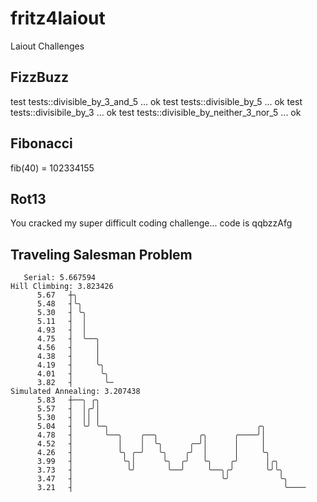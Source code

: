 # fritz4laiout
Laiout Challenges

## FizzBuzz
test tests::divisible_by_3_and_5 ... ok
test tests::divisible_by_5 ... ok
test tests::divisibile_by_3 ... ok
test tests::divisible_by_neither_3_nor_5 ... ok

## Fibonacci
fib(40) = 102334155

## Rot13
You cracked my super difficult coding challenge... code is qqbzzAfg

## Traveling Salesman Problem
```
   Serial: 5.667594
Hill Climbing: 3.823426
      5.67   ┼╮         
      5.48   ┤╰╮        
      5.30   ┤ ╰╮       
      5.11   ┤  │       
      4.93   ┤  │       
      4.75   ┤  ╰──╮    
      4.56   ┤     │    
      4.38   ┤     │    
      4.19   ┤     ╰╮   
      4.01   ┤      ╰╮  
      3.82   ┤       ╰─
Simulated Annealing: 3.207438
      5.83   ┼──╮ ╭╮                                               
      5.57   ┤  │╭╯│                                               
      5.30   ┤  ││ │                                               
      5.04   ┤  ╰╯ ╰─╮                                 ╭╮          
      4.78   ┤       ╰──╮    ╭──╮         ╭╮      ╭────╯│          
      4.52   ┤          │    │  ╰╮      ╭─╯│      │     │          
      4.26   ┤          ╰╮ ╭─╯   ╰╮    ╭╯  │      │     ╰╮         
      3.99   ┤           ╰╮│      ╰╮  ╭╯   ╰╮    ╭╯      │╭╮       
      3.73   ┤            ╰╯       ╰──╯     ╰──╮╭╯       ╰╯╰╮      
      3.47   ┤                                 ╰╯           ╰╮     
      3.21   ┤                                               ╰────
```
